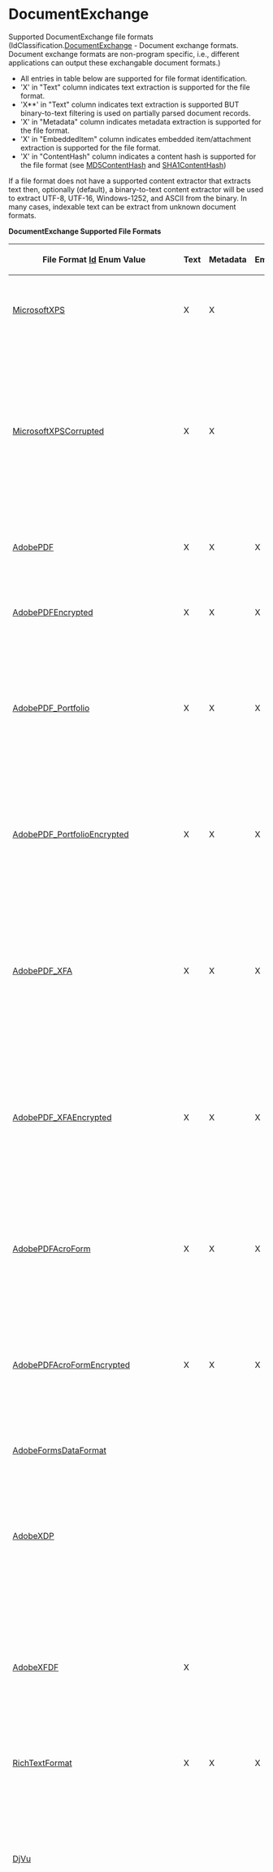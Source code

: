 # DocumentExchange

Supported DocumentExchange file formats (IdClassification.<a href="1e3a8090-926a-275b-2e9c-c0851d3c49e2">DocumentExchange</a> - Document exchange formats. Document exchange formats are non-program specific, i.e., different applications can output these exchangable document formats.)
<ul><li>All entries in table below are supported for file format identification.</li><li>'X' in "Text" column indicates text extraction is supported for the file format.</li><li>'X**' in "Text" column indicates text extraction is supported BUT binary-to-text filtering is used on partially parsed document records.</li><li>'X' in "Metadata" column indicates metadata extraction is supported for the file format.</li><li>'X' in "EmbeddedItem" column indicates embedded item/attachment extraction is supported for the file format.</li><li>'X' in "ContentHash" column indicates a content hash is supported for the file format (see <a href="a852bcf7-e763-6d05-21d0-198c8c9e1fe3">MD5ContentHash</a> and <a href="66becb90-e903-e12d-cf4d-2a8aa6b65937">SHA1ContentHash</a>)</li></ul>






If a file format does not have a supported content extractor that extracts text then, optionally (default), a binary-to-text content extractor will be used to extract UTF-8, UTF-16, Windows-1252, and ASCII from the binary. In many cases, indexable text can be extract from unknown document formats.


<p><strong>DocumentExchange Supported File Formats</strong></p><table><thead><tr><th><p>

File Format <a href="6f1047fb-7367-c09c-5621-ae7632c8404b">Id</a> Enum Value</p></th>
<th><p>Text</p></th>
<th><p>Metadata</p></th>
<th><p>EmbeddedItem</p></th>
<th><p>ContentHash</p></th>
<th><p>Description</p></th>
</tr></thead><tr><td><p><a href="6f1047fb-7367-c09c-5621-ae7632c8404b">MicrosoftXPS</a></p></td>
<td><p>X</p></td>
<td><p>X</p></td>
<td><p /></td>
<td><p /></td>
<td><p>Microsoft XPS (Open XML Paper Specification) (.xps).</p></td>
</tr><tr><td><p><a href="6f1047fb-7367-c09c-5621-ae7632c8404b">MicrosoftXPSCorrupted</a></p></td>
<td><p>X</p></td>
<td><p>X</p></td>
<td><p /></td>
<td><p /></td>
<td><p>Microsoft XPS (Open XML Paper Specification) that is potentially corrupted. The format's zip container failed inspection (zip potentially truncated) and format had to be identified using an alternate means (.xps).</p></td>
</tr><tr><td><p><a href="6f1047fb-7367-c09c-5621-ae7632c8404b">AdobePDF</a></p></td>
<td><p>X</p></td>
<td><p>X</p></td>
<td><p>X</p></td>
<td><p /></td>
<td><p>Adobe Portable Document Format (PDF) (.pdf).</p></td>
</tr><tr><td><p><a href="6f1047fb-7367-c09c-5621-ae7632c8404b">AdobePDFEncrypted</a></p></td>
<td><p>X</p></td>
<td><p>X</p></td>
<td><p>X</p></td>
<td><p /></td>
<td><p>Encrypted Adobe Portable Document Format (PDF) (.pdf).</p></td>
</tr><tr><td><p><a href="6f1047fb-7367-c09c-5621-ae7632c8404b">AdobePDF_Portfolio</a></p></td>
<td><p>X</p></td>
<td><p>X</p></td>
<td><p>X</p></td>
<td><p /></td>
<td><p>Adobe Portable Document Format (PDF) Portfolio. A PDF Portfolio contains multiple files assembled into an integrated PDF unit (.pdf).</p></td>
</tr><tr><td><p><a href="6f1047fb-7367-c09c-5621-ae7632c8404b">AdobePDF_PortfolioEncrypted</a></p></td>
<td><p>X</p></td>
<td><p>X</p></td>
<td><p>X</p></td>
<td><p /></td>
<td><p>Encrypted Adobe Portable Document Format (PDF) Portfolio. A PDF Portfolio contains multiple files assembled into an integrated PDF unit (.pdf).</p></td>
</tr><tr><td><p><a href="6f1047fb-7367-c09c-5621-ae7632c8404b">AdobePDF_XFA</a></p></td>
<td><p>X</p></td>
<td><p>X</p></td>
<td><p>X</p></td>
<td><p /></td>
<td><p>Adobe Portable Document Format (PDF) XML Forms Architecture (XFA). An XFA PDF is a interactive and dynamic form created with AEM Forms Designer (.pdf).</p></td>
</tr><tr><td><p><a href="6f1047fb-7367-c09c-5621-ae7632c8404b">AdobePDF_XFAEncrypted</a></p></td>
<td><p>X</p></td>
<td><p>X</p></td>
<td><p>X</p></td>
<td><p /></td>
<td><p>Encrypted Adobe Portable Document Format (PDF) XML Forms Architecture (XFA). An XFA PDF is a interactive and dynamic form created with AEM Forms Designer (.pdf).</p></td>
</tr><tr><td><p><a href="6f1047fb-7367-c09c-5621-ae7632c8404b">AdobePDFAcroForm</a></p></td>
<td><p>X</p></td>
<td><p>X</p></td>
<td><p>X</p></td>
<td><p /></td>
<td><p>Adobe Portable Document Format (PDF) AcroForm. AcroForm is Adobe’s older interactive form technology (.pdf).</p></td>
</tr><tr><td><p><a href="6f1047fb-7367-c09c-5621-ae7632c8404b">AdobePDFAcroFormEncrypted</a></p></td>
<td><p>X</p></td>
<td><p>X</p></td>
<td><p>X</p></td>
<td><p /></td>
<td><p>Encrypted Adobe Portable Document Format (PDF) AcroForm. AcroForm is Adobe’s older interactive form technology (.pdf).</p></td>
</tr><tr><td><p><a href="6f1047fb-7367-c09c-5621-ae7632c8404b">AdobeFormsDataFormat</a></p></td>
<td><p /></td>
<td><p /></td>
<td><p /></td>
<td><p /></td>
<td><p>Acrobat Forms Data Format (FDF) (.fdf)</p></td>
</tr><tr><td><p><a href="6f1047fb-7367-c09c-5621-ae7632c8404b">AdobeXDP</a></p></td>
<td><p /></td>
<td><p /></td>
<td><p /></td>
<td><p /></td>
<td><p>Adobe XML Data Package (XDP) format, this format allows PDF and/or XFA content resources to be packaged within an XML container (.xdp).</p></td>
</tr><tr><td><p><a href="6f1047fb-7367-c09c-5621-ae7632c8404b">AdobeXFDF</a></p></td>
<td><p>X</p></td>
<td><p /></td>
<td><p /></td>
<td><p /></td>
<td><p>Adobe XML Forms Data Format (XFDF) is a format for representing forms data and annotations in a PDF document. XFDF is an XML version of Forms Data Format (FDF) (.xfdf).</p></td>
</tr><tr><td><p><a href="6f1047fb-7367-c09c-5621-ae7632c8404b">RichTextFormat</a></p></td>
<td><p>X</p></td>
<td><p>X</p></td>
<td><p>X</p></td>
<td><p /></td>
<td><p>Microsoft Rich Text Format (*.rtf)</p></td>
</tr><tr><td><p><a href="6f1047fb-7367-c09c-5621-ae7632c8404b">DjVu</a></p></td>
<td><p /></td>
<td><p /></td>
<td><p /></td>
<td><p /></td>
<td><p>DjVu file format. This file format was designed primarily to store scanned documents but is also used as eBook format and has been promoted as an alternative to PDF (.djv;.djvu).</p></td>
</tr><tr><td><p><a href="6f1047fb-7367-c09c-5621-ae7632c8404b">DjVuEncrypted</a></p></td>
<td><p /></td>
<td><p /></td>
<td><p /></td>
<td><p /></td>
<td><p>Encrypted (secure) DjVu file format. This format designed primarily to store scanned documents but is also used as eBook format and has been promoted as an alternative to PDF (.djv;.djvu).</p></td>
</tr><tr><td><p><a href="6f1047fb-7367-c09c-5621-ae7632c8404b">PostScript</a></p></td>
<td><p /></td>
<td><p /></td>
<td><p /></td>
<td><p /></td>
<td><p>Adobe Postscript (.ps).</p></td>
</tr><tr><td><p><a href="6f1047fb-7367-c09c-5621-ae7632c8404b">EncapsulatedPostScript</a></p></td>
<td><p /></td>
<td><p /></td>
<td><p /></td>
<td><p /></td>
<td><p>Adobe Encapsulated Postscript (.eps;.epsf;.ps).</p></td>
</tr><tr><td><p><a href="6f1047fb-7367-c09c-5621-ae7632c8404b">EncapsulatedPostScriptWithPreviewImage</a></p></td>
<td><p /></td>
<td><p /></td>
<td><p /></td>
<td><p /></td>
<td><p>Encapsulated PostScript with content preview image (usually TIFF image) (.eps;.epsf;.epsi).</p></td>
</tr><tr><td><p><a href="6f1047fb-7367-c09c-5621-ae7632c8404b">DocBookXml</a></p></td>
<td><p>X</p></td>
<td><p /></td>
<td><p /></td>
<td><p /></td>
<td><p>OASIS DocBook XML document for general and technical publishing (.xml).</p></td>
</tr></table>